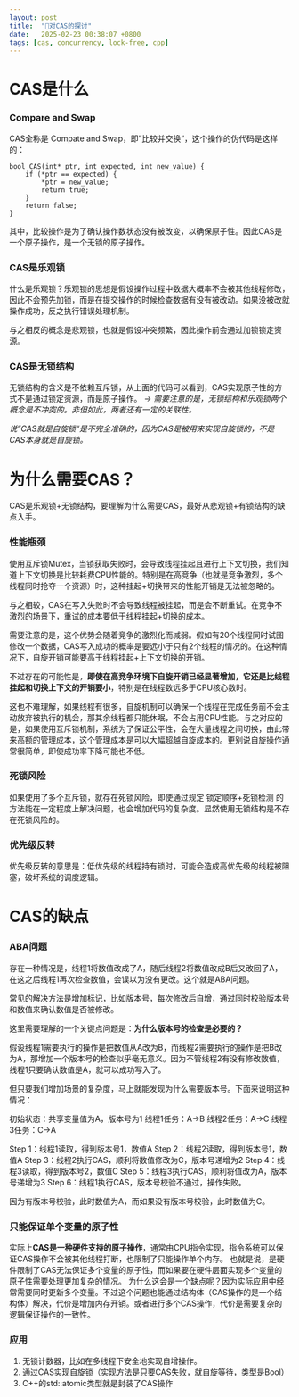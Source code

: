 ```yaml
---
layout: post
title:  "🌱对CAS的探讨"
date:   2025-02-23 00:38:07 +0800
tags: [cas, concurrency, lock-free, cpp]
---
```


# CAS是什么
### Compare and Swap
  CAS全称是 Compate and Swap，即”比较并交换“，这个操作的伪代码是这样的：
```
bool CAS(int* ptr, int expected, int new_value) {
    if (*ptr == expected) {
        *ptr = new_value;
        return true;
    }
    return false;
}
```

其中，比较操作是为了确认操作数状态没有被改变，以确保原子性。因此CAS是一个原子操作，是一个无锁的原子操作。

### CAS是乐观锁
  什么是乐观锁？乐观锁的思想是假设操作过程中数据大概率不会被其他线程修改，因此不会预先加锁，而是在提交操作的时候检查数据有没有被改动。如果没被改就操作成功，反之执行错误处理机制。

  与之相反的概念是悲观锁，也就是假设冲突频繁，因此操作前会通过加锁锁定资源。

### CAS是无锁结构
  无锁结构的含义是不依赖互斥锁，从上面的代码可以看到，CAS实现原子性的方式不是通过锁定资源，而是原子操作。
*-> 需要注意的是，无锁结构和乐观锁两个概念是不冲突的。非但如此，两者还有一定的关联性。*

  *说”CAS就是自旋锁“是不完全准确的，因为CAS是被用来实现自旋锁的，不是CAS本身就是自旋锁。*

# 为什么需要CAS？
  CAS是乐观锁+无锁结构，要理解为什么需要CAS，最好从悲观锁+有锁结构的缺点入手。
### 性能瓶颈
  使用互斥锁Mutex，当锁获取失败时，会导致线程挂起且进行上下文切换，我们知道上下文切换是比较耗费CPU性能的。特别是在高竞争（也就是竞争激烈，多个线程同时抢夺一个资源）时，这种挂起+切换带来的性能开销是无法被忽略的。

  与之相较，CAS在写入失败时不会导致线程被挂起，而是会不断重试。在竞争不激烈的场景下，重试的成本要低于线程挂起+切换的成本。

  需要注意的是，这个优势会随着竞争的激烈化而减弱。假如有20个线程同时试图修改一个数据，CAS写入成功的概率是要远小于只有2个线程的情况的。在这种情况下，自旋开销可能要高于线程挂起+上下文切换的开销。

  不过存在的可能性是，**即使在高竞争环境下自旋开销已经显著增加，它还是比线程挂起和切换上下文的开销要小**，特别是在线程数远多于CPU核心数时。

  这也不难理解，如果线程有很多，自旋机制可以确保一个线程在完成任务前不会主动放弃被执行的机会，那其余线程都只能休眠，不会占用CPU性能。与之对应的是，如果使用互斥锁机制，系统为了保证公平性，会在大量线程之间切换，由此带来高额的管理成本，这个管理成本是可以大幅超越自旋成本的。更别说自旋操作通常很简单，即使成功率下降可能也不低。

### 死锁风险
  如果使用了多个互斥锁，就存在死锁风险，即使通过规定 锁定顺序+死锁检测 的方法能在一定程度上解决问题，也会增加代码的复杂度。显然使用无锁结构是不存在死锁风险的。

### 优先级反转
  优先级反转的意思是：低优先级的线程持有锁时，可能会造成高优先级的线程被阻塞，破坏系统的调度逻辑。

# CAS的缺点
### ABA问题
  存在一种情况是，线程1将数值改成了A，随后线程2将数值改成B后又改回了A，在这之后线程1再次检查数值，会误以为没有更改。这个就是ABA问题。

  常见的解决方法是增加标记，比如版本号，每次修改后自增，通过同时校验版本号和数值来确认数值是否被修改。

  这里需要理解的一个关键点问题是：**为什么版本号的检查是必要的？**

  假设线程1需要执行的操作是把数值从A改为B，而线程2需要执行的操作是把B改为A，那增加一个版本号的检查似乎毫无意义。因为不管线程2有没有修改数值，线程1只要确认数值是A，就可以成功写入了。

  但只要我们增加场景的复杂度，马上就能发现为什么需要版本号。下面来说明这种情况：

初始状态：共享变量值为A，版本号为1
线程1任务：A->B
线程2任务：A->C
线程3任务：C->A

Step 1：线程1读取，得到版本号1，数值A
Step 2：线程2读取，得到版本号1，数值A
Step 3：线程2执行CAS，顺利将数值修改为C，版本号递增为2
Step 4：线程3读取，得到版本号2，数值C
Step 5：线程3执行CAS，顺利将值改为A，版本号递增为3
Step 6：线程1执行CAS，版本号校验不通过，操作失败。

因为有版本号校验，此时数值为A，而如果没有版本号校验，此时数值为C。

### 只能保证单个变量的原子性
  实际上**CAS是一种硬件支持的原子操作**，通常由CPU指令实现，指令系统可以保证CAS操作不会被其他线程打断，也限制了只能操作单个内存。
  也就是说，是硬件限制了CAS无法保证多个变量的原子性，而如果要在硬件层面实现多个变量的原子性需要处理更加复杂的情况。
  为什么这会是一个缺点呢？因为实际应用中经常需要同时更新多个变量。不过这个问题也能通过结构体（CAS操作的是一个结构体）解决，代价是增加内存开销。或者进行多个CAS操作，代价是需要复杂的逻辑保证操作的一致性。

### 应用
1. 无锁计数器，比如在多线程下安全地实现自增操作。
2. 通过CAS实现自旋锁（实现方法是只要CAS失败，就自旋等待，类型是Bool）
3. C++的std::atomic类型就是封装了CAS操作
